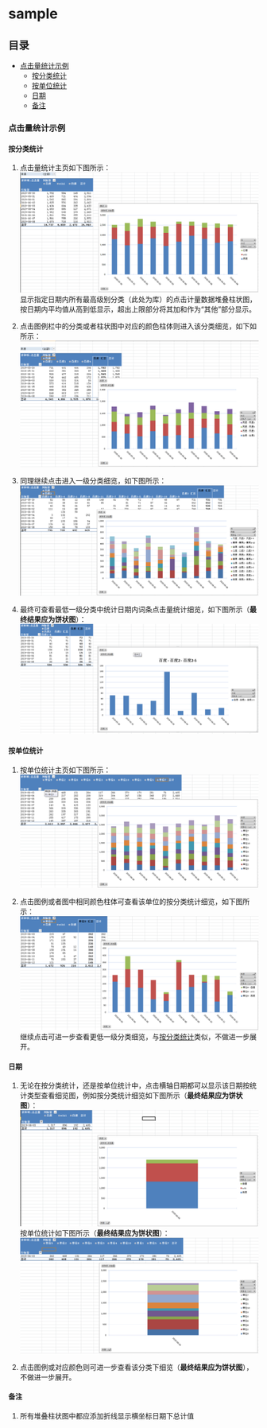 # sample
## 目录
+ [点击量统计示例](#点击量统计示例)
  + [按分类统计](#按分类统计)
  + [按单位统计](#按单位统计)
  + [日期](#日期)
  + [备注](#备注)
### 点击量统计示例
#### 按分类统计
1. 点击量统计主页如下图所示：  
![点击量统计主页](https://github.com/sybilsue/sample/blob/master/pics/1.png "分类显示主页")  
显示指定日期内所有最高级别分类（此处为库）的点击计量数据堆叠柱状图，按日期内平均值从高到低显示，超出上限部分将其加和作为“其他”部分显示。

2. 点击图例栏中的分类或者柱状图中对应的颜色柱体则进入该分类细览，如下如所示：
![最高界别分类细览](https://github.com/sybilsue/sample/blob/master/pics/2.png "最高界别分类细览")  

3. 同理继续点击进入一级分类细览，如下图所示：
![一级分类细览](https://github.com/sybilsue/sample/blob/master/pics/3.png "一级分类细览") 

4. 最终可查看最低一级分类中统计日期内词条点击量统计细览，如下图所示（**最终结果应为饼状图**）：
![词条点击量统计细览](https://github.com/sybilsue/sample/blob/master/pics/4.png "词条点击量统计细览") 
#### 按单位统计
1. 按单位统计主页如下图所示：
![按单位统计主页](https://github.com/sybilsue/sample/blob/master/pics/5.png "按单位统计主页") 

2. 点击图例或者图中相同颜色柱体可查看该单位的按分类统计细览，如下图所示：
![该单位的按分类统计细览](https://github.com/sybilsue/sample/blob/master/pics/6.png "该单位的按分类统计细览") 
继续点击可进一步查看更低一级分类细览，与[按分类统计](#按分类统计)类似，不做进一步展开。  

#### 日期
1. 无论在按分类统计，还是按单位统计中，点击横轴日期都可以显示该日期按统计类型查看细览图，例如按分类统计细览如下图所示（**最终结果应为饼状图**）：
![日期按分类统计](https://github.com/sybilsue/sample/blob/master/pics/7.png "日期按分类统计") 
按单位统计如下图所示（**最终结果应为饼状图**）：
![日期按单位统计](https://github.com/sybilsue/sample/blob/master/pics/8.png "日期按单位统计") 

2. 点击图例或对应颜色则可进一步查看该分类下细览（**最终结果应为饼状图**），不做进一步展开。

#### 备注
1. 所有堆叠柱状图中都应添加折线显示横坐标日期下总计值
